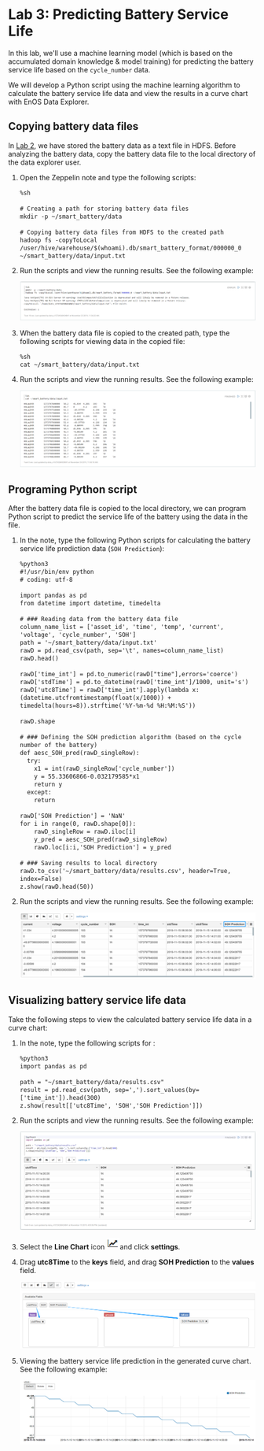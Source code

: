 # Lab 3: Predicting Battery Service Life

In this lab, we'll use a machine learning model (which is based on the accumulated domain knowledge & model training) for predicting the battery service life based on the `cycle_number` data.

We will develop a Python script using the machine learning algorithm to calculate the battery service life data and view the results in a curve chart with EnOS Data Explorer.

## Copying battery data files

In [Lab 2](converting_data.md), we have stored the battery data as a text file in HDFS. Before analyzing the battery data, copy the battery data file to the local directory of the data explorer user.

1. Open the Zeppelin note and type the following scripts:

   ```
   %sh

   # Creating a path for storing battery data files
   mkdir -p ~/smart_battery/data

   # Copying battery data files from HDFS to the created path
   hadoop fs -copyToLocal /user/hive/warehouse/$(whoami).db/smart_battery_format/000000_0 ~/smart_battery/data/input.txt
   ```

2. Run the scripts and view the running results. See the following example:

   ![](media/copying_hdfs_files.png)

3. When the battery data file is copied to the created path, type the following scripts for viewing data in the copied file:

   ```
   %sh
   cat ~/smart_battery/data/input.txt
   ```

4. Run the scripts and view the running results. See the following example:

   ![](media/viewing_copied_file.png)



## Programing Python script

After the battery data file is copied to the local directory, we can program Python script to predict the service life of the battery using the data in the file.

1. In the note, type the following Python scripts for calculating the battery service life prediction data (`SOH Prediction`):

   ```
   %python3
   #!/usr/bin/env python
   # coding: utf-8

   import pandas as pd
   from datetime import datetime, timedelta

   # ### Reading data from the battery data file
   column_name_list = ['asset_id', 'time', 'temp', 'current', 'voltage', 'cycle_number', 'SOH']
   path = '~/smart_battery/data/input.txt'
   rawD = pd.read_csv(path, sep='\t', names=column_name_list)
   rawD.head()

   rawD['time_int'] = pd.to_numeric(rawD["time"],errors='coerce')
   rawD['stdTime'] = pd.to_datetime(rawD['time_int']/1000, unit='s')
   rawD['utc8Time'] = rawD['time_int'].apply(lambda x: (datetime.utcfromtimestamp(float(x/1000)) + timedelta(hours=8)).strftime('%Y-%m-%d %H:%M:%S'))

   rawD.shape

   # ### Defining the SOH prediction algorithm (based on the cycle number of the battery)
   def aesc_SOH_pred(rawD_singleRow):
     try:
       x1 = int(rawD_singleRow['cycle_number'])
       y = 55.33606866-0.032179585*x1
       return y
     except:
       return

   rawD['SOH Prediction'] = 'NaN'
   for i in range(0, rawD.shape[0]):
       rawD_singleRow = rawD.iloc[i]
       y_pred = aesc_SOH_pred(rawD_singleRow)
       rawD.loc[i:i,'SOH Prediction'] = y_pred

   # ### Saving results to local directory
   rawD.to_csv('~/smart_battery/data/results.csv', header=True, index=False)
   z.show(rawD.head(50))
   ```

2. Run the scripts and view the running results. See the following example:

   ![](media/viewing_python_result.png)




## Visualizing battery service life data

Take the following steps to view the calculated battery service life data in a curve chart:

1. In the note, type the following scripts for :

   ```
   %python3
   import pandas as pd

   path = "~/smart_battery/data/results.csv"
   result = pd.read_csv(path, sep=',').sort_values(by=['time_int']).head(300)
   z.show(result[['utc8Time', 'SOH','SOH Prediction']])
   ```
   
2. Run the scripts and view the running results. See the following example:

   ![](media/viewing_service_life_1.png)

3. Select the **Line Chart** icon ![](media/line_chart_icon.png)and click **settings**.

4. Drag **utc8Time** to the **keys** field, and drag **SOH Prediction** to the **values** field.

   ![](media/dragging_data_fields.png)

5. Viewing the battery service life prediction in the generated curve chart. See the following example:

   ![](media/viewing_curve_chart.png)


